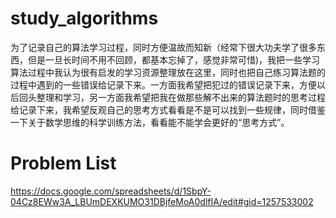 # study_algorithms
  为了记录自己的算法学习过程，同时方便温故而知新（经常下很大功夫学了很多东西，但是一旦长时间不用不回顾，都基本忘掉了，感觉非常可惜)，我把一些学习算法过程中我认为很有启发的学习资源整理放在这里，同时也把自己练习算法题的过程中遇到的一些错误给记录下来。一方面我希望把犯过的错误记录下来，方便以后回头整理和学习，另一方面我希望把我在做那些解不出来的算法题时的思考过程给记录下来，我希望反观自己的思考方式看看是不是可以找到一些规律，同时借鉴一下关于数学思维的科学训练方法，看看能不能学会更好的“思考方式”。

# Problem List
https://docs.google.com/spreadsheets/d/1SbpY-04Cz8EWw3A_LBUmDEXKUMO31DBjfeMoA0dlfIA/edit#gid=1257533002
